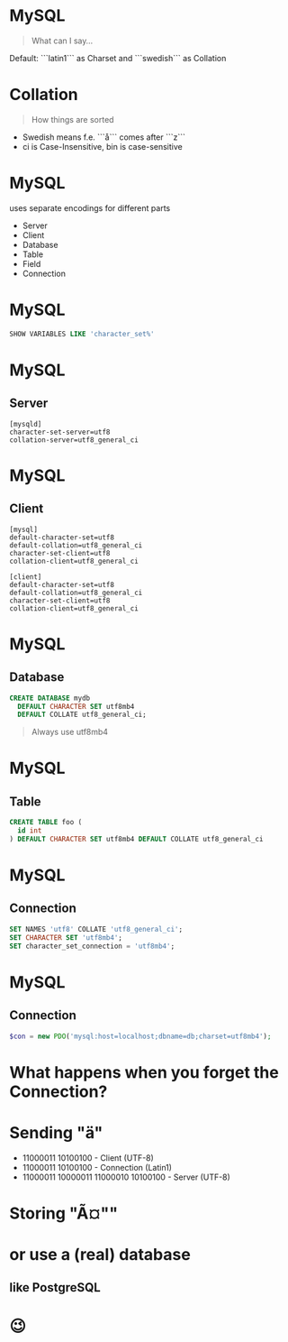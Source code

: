 # MySQL



> What can I say…

<!-- .element: class="fragment"-->Default: ```latin1``` as Charset and ```swedish``` as Collation



# Collation

> How things are sorted

* <!-- .element: class="fragment"-->Swedish means f.e. ```å``` comes after ```z```
* <!-- .element: class="fragment"-->ci is Case-Insensitive, bin is case-sensitive



# MySQL

uses separate encodings for different parts

* <!-- .element: class="fragment"-->Server
* <!-- .element: class="fragment"-->Client
* <!-- .element: class="fragment"-->Database
* <!-- .element: class="fragment"-->Table
* <!-- .element: class="fragment"-->Field
* <!-- .element: class="fragment"-->Connection



# MySQL

```sql
SHOW VARIABLES LIKE 'character_set%'
```



# MySQL

## Server

```config
[mysqld]
character-set-server=utf8
collation-server=utf8_general_ci
```



# MySQL

## Client

```config
[mysql]
default-character-set=utf8
default-collation=utf8_general_ci
character-set-client=utf8
collation-client=utf8_general_ci

[client]
default-character-set=utf8
default-collation=utf8_general_ci
character-set-client=utf8
collation-client=utf8_general_ci
```



# MySQL

## Database

```sql
CREATE DATABASE mydb
  DEFAULT CHARACTER SET utf8mb4
  DEFAULT COLLATE utf8_general_ci;
```

> Always use utf8mb4



# MySQL

## Table

```sql
CREATE TABLE foo (
  id int
) DEFAULT CHARACTER SET utf8mb4 DEFAULT COLLATE utf8_general_ci
```



# MySQL

## Connection

```sql
SET NAMES 'utf8' COLLATE 'utf8_general_ci';
SET CHARACTER SET 'utf8mb4';
SET character_set_connection = 'utf8mb4';
```



# MySQL

## Connection

```php
$con = new PDO('mysql:host=localhost;dbname=db;charset=utf8mb4');
```




# What happens when you forget the Connection?



# Sending "**ä**"

* <!-- .element: class="fragment"-->11000011 10100100 - Client (UTF-8)
* <!-- .element: class="fragment"-->11000011 10100100 - Connection (Latin1)
* <!-- .element: class="fragment"-->11000011 10000011 11000010 10100100 - Server (UTF-8)

# <!-- .element: class="fragment"-->Storing "**Ã¤**""



# or use a (real) database
## like PostgreSQL

# 😉
